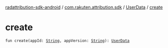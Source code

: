 [radattribution-sdk-android](../../index.md) / [com.rakuten.attribution.sdk](../index.md) / [UserData](index.md) / [create](./create.md)

# create

`fun create(appId: `[`String`](https://kotlinlang.org/api/latest/jvm/stdlib/kotlin/-string/index.html)`, appVersion: `[`String`](https://kotlinlang.org/api/latest/jvm/stdlib/kotlin/-string/index.html)`): `[`UserData`](index.md)